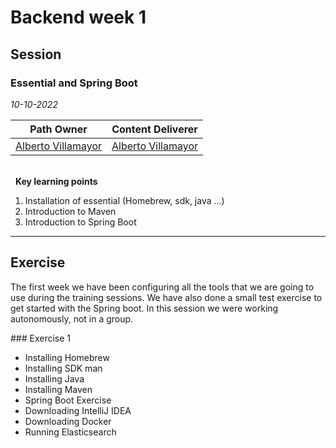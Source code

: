 # Backend week 1

## Session
### Essential and Spring Boot

*10-10-2022*

<!-- (Do not change the line below!!!) -->
| **Path Owner** | **Content Deliverer** | 
| --- | --- | 
| [Alberto Villamayor](https://github.com/avillamayordevega) | [Alberto Villamayor](https://github.com/avillamayordevega) | \ 

\
&nbsp; <!-- (Do not change this and above line PLEASE!!!) -->
**Key learning points** <!-- (Do not change this line!!!) -->
1. Installation of essential (Homebrew, sdk, java ...)
2. Introduction to Maven
3. Introduction to Spring Boot

****

## Exercise
The first week we have been configuring all the tools that we are going to use during the training sessions.
We have also done a small test exercise to get started with the Spring boot. In this session we were working autonomously, not in a group.
<!-- Comment wheter if it is autonomous or group work -->
<Statement>
### Exercise 1
 
- Installing Homebrew
- Installing SDK man
- Installing Java
- Installing Maven
- Spring Boot Exercise
- Downloading IntelliJ IDEA
- Downloading Docker
- Running Elasticsearch




